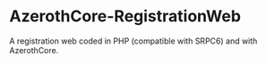 # AzerothCore-RegistrationWeb
A registration web coded in PHP (compatible with SRPC6) and with AzerothCore.
